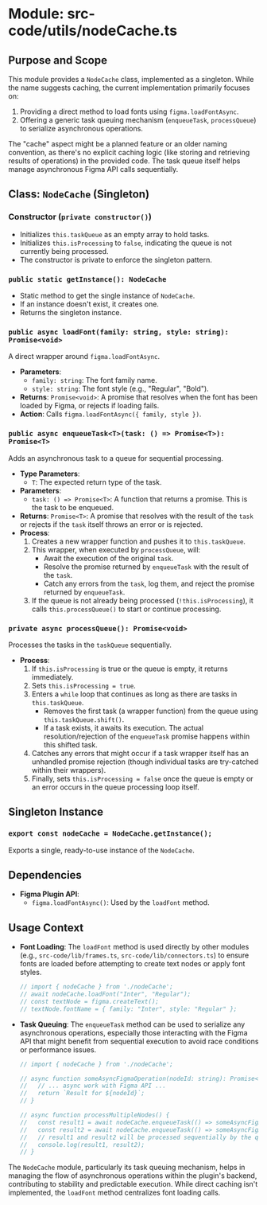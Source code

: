 # Module: src-code/utils/nodeCache.ts

## Purpose and Scope

This module provides a `NodeCache` class, implemented as a singleton. While the name suggests caching, the current implementation primarily focuses on:
1.  Providing a direct method to load fonts using `figma.loadFontAsync`.
2.  Offering a generic task queuing mechanism (`enqueueTask`, `processQueue`) to serialize asynchronous operations.

The "cache" aspect might be a planned feature or an older naming convention, as there's no explicit caching logic (like storing and retrieving results of operations) in the provided code. The task queue itself helps manage asynchronous Figma API calls sequentially.

## Class: `NodeCache` (Singleton)

### Constructor (`private constructor()`)

*   Initializes `this.taskQueue` as an empty array to hold tasks.
*   Initializes `this.isProcessing` to `false`, indicating the queue is not currently being processed.
*   The constructor is private to enforce the singleton pattern.

### `public static getInstance(): NodeCache`

*   Static method to get the single instance of `NodeCache`.
*   If an instance doesn't exist, it creates one.
*   Returns the singleton instance.

### `public async loadFont(family: string, style: string): Promise<void>`

A direct wrapper around `figma.loadFontAsync`.

*   **Parameters**:
    *   `family: string`: The font family name.
    *   `style: string`: The font style (e.g., "Regular", "Bold").
*   **Returns**: `Promise<void>`: A promise that resolves when the font has been loaded by Figma, or rejects if loading fails.
*   **Action**: Calls `figma.loadFontAsync({ family, style })`.

### `public async enqueueTask<T>(task: () => Promise<T>): Promise<T>`

Adds an asynchronous task to a queue for sequential processing.

*   **Type Parameters**:
    *   `T`: The expected return type of the task.
*   **Parameters**:
    *   `task: () => Promise<T>`: A function that returns a promise. This is the task to be enqueued.
*   **Returns**: `Promise<T>`: A promise that resolves with the result of the `task` or rejects if the `task` itself throws an error or is rejected.
*   **Process**:
    1.  Creates a new wrapper function and pushes it to `this.taskQueue`.
    2.  This wrapper, when executed by `processQueue`, will:
        *   Await the execution of the original `task`.
        *   Resolve the promise returned by `enqueueTask` with the result of the `task`.
        *   Catch any errors from the `task`, log them, and reject the promise returned by `enqueueTask`.
    3.  If the queue is not already being processed (`!this.isProcessing`), it calls `this.processQueue()` to start or continue processing.

### `private async processQueue(): Promise<void>`

Processes the tasks in the `taskQueue` sequentially.

*   **Process**:
    1.  If `this.isProcessing` is true or the queue is empty, it returns immediately.
    2.  Sets `this.isProcessing = true`.
    3.  Enters a `while` loop that continues as long as there are tasks in `this.taskQueue`.
        *   Removes the first task (a wrapper function) from the queue using `this.taskQueue.shift()`.
        *   If a task exists, it awaits its execution. The actual resolution/rejection of the `enqueueTask` promise happens within this shifted task.
    4.  Catches any errors that might occur if a task wrapper itself has an unhandled promise rejection (though individual tasks are try-catched within their wrappers).
    5.  Finally, sets `this.isProcessing = false` once the queue is empty or an error occurs in the queue processing loop itself.

## Singleton Instance

### `export const nodeCache = NodeCache.getInstance();`

Exports a single, ready-to-use instance of the `NodeCache`.

## Dependencies

*   **Figma Plugin API**:
    *   `figma.loadFontAsync()`: Used by the `loadFont` method.

## Usage Context

*   **Font Loading**: The `loadFont` method is used directly by other modules (e.g., `src-code/lib/frames.ts`, `src-code/lib/connectors.ts`) to ensure fonts are loaded before attempting to create text nodes or apply font styles.
    ```typescript
    // import { nodeCache } from './nodeCache';
    // await nodeCache.loadFont("Inter", "Regular");
    // const textNode = figma.createText();
    // textNode.fontName = { family: "Inter", style: "Regular" };
    ```

*   **Task Queuing**: The `enqueueTask` method can be used to serialize any asynchronous operations, especially those interacting with the Figma API that might benefit from sequential execution to avoid race conditions or performance issues.
    ```typescript
    // import { nodeCache } from './nodeCache';

    // async function someAsyncFigmaOperation(nodeId: string): Promise<string> {
    //   // ... async work with Figma API ...
    //   return `Result for ${nodeId}`;
    // }

    // async function processMultipleNodes() {
    //   const result1 = await nodeCache.enqueueTask(() => someAsyncFigmaOperation("node1"));
    //   const result2 = await nodeCache.enqueueTask(() => someAsyncFigmaOperation("node2"));
    //   // result1 and result2 will be processed sequentially by the queue.
    //   console.log(result1, result2);
    // }
    ```

The `NodeCache` module, particularly its task queuing mechanism, helps in managing the flow of asynchronous operations within the plugin's backend, contributing to stability and predictable execution. While direct caching isn't implemented, the `loadFont` method centralizes font loading calls.
